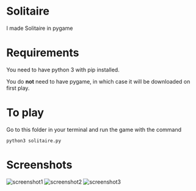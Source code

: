 # Solitaire
I made Solitaire in pygame

# Requirements
You need to have python 3 with pip installed.

You do **not** need to have pygame, in which case it will be downloaded on first play.

# To play
Go to this folder in your terminal and run the game with the command
```
python3 solitaire.py
```
# Screenshots
![screenshot1](https://raw.githubusercontent.com/kallekro/Solitaire-Pygame/master/screenshots/screenshot1.png)
![screenshot2](https://raw.githubusercontent.com/kallekro/Solitaire-Pygame/master/screenshots/screenshot2.png)
![screenshot3](https://raw.githubusercontent.com/kallekro/Solitaire-Pygame/master/screenshots/screenshot3.png)
